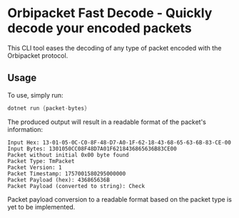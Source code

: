 # Orbipacket Fast Decode - Quickly decode your encoded packets
This CLI tool eases the decoding of any type of packet encoded with the Orbipacket protocol.
## Usage
To use, simply run:
```csharp
dotnet run {packet-bytes}
```
The produced output will result in a readable format of the packet's information:
```
Input Hex: 13-01-05-0C-C0-8F-48-D7-A0-1F-62-18-43-68-65-63-6B-83-CE-00
Input Bytes: 1301050CC08F48D7A01F6218436865636B83CE00
Packet without initial 0x00 byte found
Packet Type: TmPacket
Packet Version: 1
Packet Timestamp: 1757001580295000000
Packet Payload (hex): 436865636B
Packet Payload (converted to string): Check
```
Packet payload conversion to a readable format based on the packet type is yet to be implemented.

